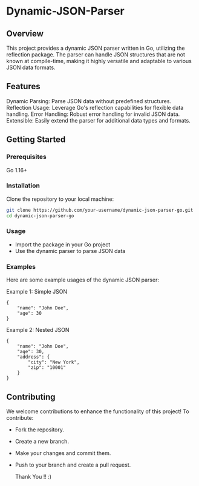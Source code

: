 # Dynamic-JSON-Parser

## Overview
This project provides a dynamic JSON parser written in Go, utilizing the reflection package. The parser can handle JSON structures that are not known at compile-time, making it highly versatile and adaptable to various JSON data formats.

## Features
Dynamic Parsing: Parse JSON data without predefined structures.
Reflection Usage: Leverage Go's reflection capabilities for flexible data handling.
Error Handling: Robust error handling for invalid JSON data.
Extensible: Easily extend the parser for additional data types and formats.

## Getting Started
### Prerequisites
Go 1.16+
### Installation
Clone the repository to your local machine:

```sh
git clone https://github.com/your-username/dynamic-json-parser-go.git
cd dynamic-json-parser-go
```
### Usage
- Import the package in your Go project
- Use the dynamic parser to parse JSON data

### Examples
Here are some example usages of the dynamic JSON parser:

Example 1: Simple JSON
```
{
    "name": "John Doe",
    "age": 30
}
```
Example 2: Nested JSON
```
{
    "name": "John Doe",
    "age": 30,
    "address": {
        "city": "New York",
        "zip": "10001"
    }
}
```
## Contributing
We welcome contributions to enhance the functionality of this project! To contribute:
- Fork the repository.
- Create a new branch.
- Make your changes and commit them.
- Push to your branch and create a pull request.

  Thank You !! :)
